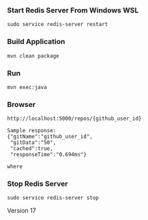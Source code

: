 ### Start Redis Server From Windows WSL
	sudo service redis-server restart

### Build Application
	mvn clean package
	
### Run 
	mvn exec:java
	
### Browser
	http://localhost:5000/repos/{github_user_id}
	
	Sample response:
	{"gitName":"github_user_id",
	 "gitData":"50",
	 "cached":true,
	 "responseTime":"0.694ms"}

	where
### Stop Redis Server
	sudo service redis-server stop

Version 17
